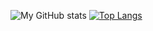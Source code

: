 ![My GitHub stats](https://github-readme-stats.vercel.app/api?username=qryxip&theme=gruvbox&show_icons=true)
[![Top Langs](https://github-readme-stats.vercel.app/api/top-langs/?username=qryxip&layout=compact&theme=gruvbox)](https://github.com/anuraghazra/github-readme-stats)
